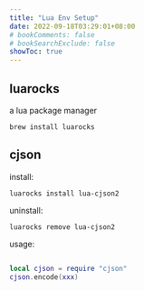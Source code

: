 ```yaml
---
title: "Lua Env Setup"
date: 2022-09-18T03:29:01+08:00
# bookComments: false
# bookSearchExclude: false
showToc: true
---
```




## luarocks
a lua package manager

```shell
brew install luarocks  
```

## cjson

install:
```shell
luarocks install lua-cjson2
```

uninstall: 
```shell
luarocks remove lua-cjson2
```

usage:

```lua

local cjson = require "cjson"
cjson.encode(xxx)
```
